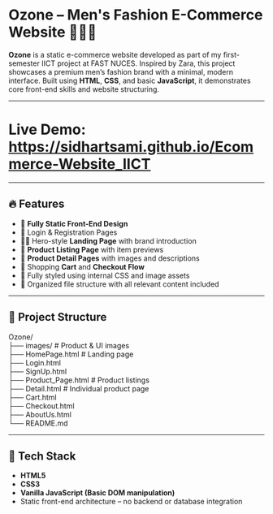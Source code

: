 # Ozone – Men's Fashion E-Commerce Website 👔🧥👟

**Ozone** is a static e-commerce website developed as part of my first-semester IICT project at FAST NUCES. Inspired by Zara, this project showcases a premium men’s fashion brand with a minimal, modern interface. Built using **HTML**, **CSS**, and basic **JavaScript**, it demonstrates core front-end skills and website structuring.

---

# Live Demo:  https://sidhartsami.github.io/Ecommerce-Website_IICT

---
## 🔥 Features

- 🛒 **Fully Static Front-End Design**
- 🔐 Login & Registration Pages
- 🧍‍♂️ Hero-style **Landing Page** with brand introduction
- 👕 **Product Listing Page** with item previews
- 📄 **Product Detail Pages** with images and descriptions
- 🧾 Shopping **Cart** and **Checkout Flow**
- 🎨 Fully styled using internal CSS and image assets
- 📁 Organized file structure with all relevant content included

---

## 📁 Project Structure

Ozone/<br>
├── images/ # Product & UI images<br>
├── HomePage.html # Landing page<br>
├── Login.html<br>
├── SignUp.html<br>
├── Product_Page.html # Product listings<br>
├── Detail.html # Individual product page<br>
├── Cart.html<br>
├── Checkout.html<br>
├── AboutUs.html <br>
└── README.md<br>

---

## 🧠 Tech Stack

- **HTML5**
- **CSS3**
- **Vanilla JavaScript (Basic DOM manipulation)**
- Static front-end architecture – no backend or database integration
